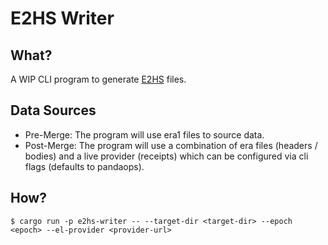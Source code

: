 # E2HS Writer

## What?
A WIP CLI program to generate [E2HS](https://github.com/eth-clients/e2store-format-specs/blob/main/formats/e2hs.md) files. 

## Data Sources
- Pre-Merge: The program will use era1 files to source data.
- Post-Merge: The program will use a combination of era files (headers / bodies) and a live provider (receipts) which can be configured via cli flags (defaults to pandaops). 

## How?

```
$ cargo run -p e2hs-writer -- --target-dir <target-dir> --epoch <epoch> --el-provider <provider-url>
```
